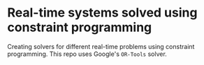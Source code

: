 # Real-time systems solved using constraint programming

Creating solvers for different real-time problems using constraint programming. This repo uses Google's `OR-Tools` solver. 